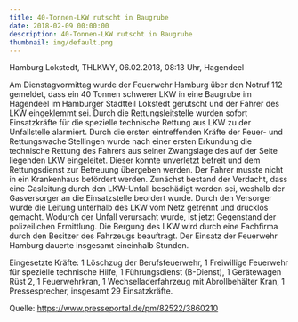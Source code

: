 ```yaml
---
title: 40-Tonnen-LKW rutscht in Baugrube
date: 2018-02-09 00:00:00
description: 40-Tonnen-LKW rutscht in Baugrube
thumbnail: img/default.png
---
```


Hamburg Lokstedt, THLKWY, 06.02.2018, 08:13 Uhr, Hagendeel

Am Dienstagvormittag wurde der Feuerwehr Hamburg über den Notruf 112 gemeldet, dass ein 40 Tonnen schwerer LKW in eine Baugrube im Hagendeel im Hamburger Stadtteil Lokstedt gerutscht und der Fahrer des LKW eingeklemmt sei.
Durch die Rettungsleitstelle wurden sofort Einsatzkräfte für die spezielle technische Rettung aus LKW zu der Unfallstelle alarmiert.
Durch die ersten eintreffenden Kräfte der Feuer- und Rettungswache Stellingen wurde nach einer ersten Erkundung die technische Rettung des Fahrers aus seiner Zwangslage des auf der Seite liegenden LKW eingeleitet.
Dieser konnte unverletzt befreit und dem Rettungsdienst zur Betreuung übergeben werden.
Der Fahrer musste nicht in ein Krankenhaus befördert werden.
Zunächst bestand der Verdacht, dass eine Gasleitung durch den LKW-Unfall beschädigt worden sei, weshalb der Gasversorger an die Einsatzstelle beordert wurde.
Durch den Versorger wurde die Leitung unterhalb des LKW vom Netz getrennt und drucklos gemacht.
Wodurch der Unfall verursacht wurde, ist jetzt Gegenstand der polizeilichen Ermittlung.
Die Bergung des LKW wird durch eine Fachfirma durch den Besitzer des Fahrzeugs beauftragt.
Der Einsatz der Feuerwehr Hamburg dauerte insgesamt eineinhalb Stunden.

Eingesetzte Kräfte: 1 Löschzug der Berufsfeuerwehr, 1 Freiwillige Feuerwehr für spezielle technische Hilfe, 1 Führungsdienst (B-Dienst), 1 Gerätewagen Rüst 2, 1 Feuerwehrkran, 1 Wechselladerfahrzeug mit Abrollbehälter Kran, 1 Pressesprecher, insgesamt 29 Einsatzkräfte.

Quelle: https://www.presseportal.de/pm/82522/3860210

